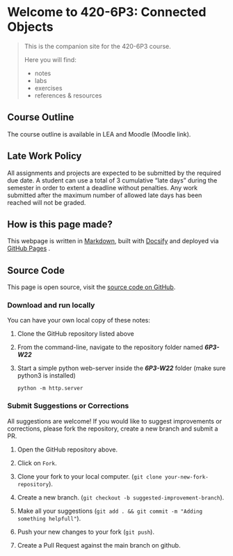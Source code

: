 <!-- ![Banner](assets/Banner.svg) -->

# Welcome to 420-6P3: Connected Objects

> This is the companion site for the 420-6P3 course.
>
> Here you will find:
>
> - notes
> - labs
> - exercises
> - references & resources

## Course Outline
The course outline is available in LEA and Moodle (Moodle link).

## Late Work Policy
All assignments and projects are expected to be submitted by the required due date. A student can use a total of 3 cumulative “late days” during the semester in order to extent a deadline without penalties. Any work submitted after the maximum number of allowed late days has been reached will not be graded.

## How is this page made?

This webpage is written in [Markdown](https://www.markdownguide.org/), built with [Docsify](https://docsify.js.org/) and deployed via [GitHub Pages](https://pages.github.com/) .


## Source Code

This page is open source, visit the [source code on GitHub](https://github.com/maujac/6P3-W22).

### Download and run locally

You can have your own local copy of these notes:

1. Clone the GitHub repository listed above

2. From the command-line, navigate to the repository folder named ***6P3-W22*** 

3. Start a simple python web-server inside the ***6P3-W22*** folder (make sure python3 is installed)

   `python -m http.server`

### Submit Suggestions or Corrections

All suggestions are welcome! If you would like to suggest improvements or corrections, please fork the repository, create a new branch and submit a PR.

1. Open the GitHub repository above.

2. Click on `Fork`.

3. Clone your fork to your local computer. (`git clone your-new-fork-repository`).

4. Create a new branch. (`git checkout -b suggested-improvement-branch`).

5. Make all your suggestions (`git add . && git commit -m "Adding something helpfull"`).

6. Push your new changes to your fork (`git push`).

7. Create a Pull Request against the main branch on github.